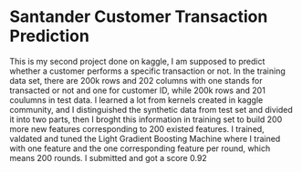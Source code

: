 # Santander Customer Transaction Prediction

This is my second project done on kaggle, I am supposed to predict whether a customer performs a specific transaction or not. In the training data set, there are 200k rows and 202 columns with one stands for transacted or not and one for customer ID, while 200k rows and 201 coulumns in test data. 
I learned a lot from kernels created in kaggle community, and I distinguished the synthetic data from test set and divided it into two parts, then I broght this information in training set to build 200 more new features corresponding to 200 existed features. 
I trained, valdated and tuned the Light Gradient Boosting Machine where I trained with one feature and the one corresponding feature per round, which means 200 rounds.
I submitted and got a score 0.92
